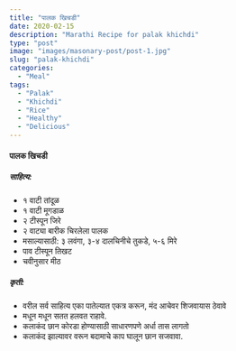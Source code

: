 ```yaml
---
title: "पालक खिचडी"
date: 2020-02-15
description: "Marathi Recipe for palak khichdi"
type: "post"
image: "images/masonary-post/post-1.jpg"
slug: "palak-khichdi"
categories: 
  - "Meal"
tags:
  - "Palak"
  - "Khichdi"
  - "Rice"
  - "Healthy"
  - "Delicious"
---
```


#### पालक खिचडी



##### साहित्य:

- १ वाटी तांदूळ 
- १ वाटी मूगडाळ 
- २ टीस्पून जिरे 
- २ वाट्या बारीक चिरलेला पालक 
- मसाल्यासाठी: ३ लवंगा, ३-४ दालचिनीचे तुकडे, ५-६ मिरे 
- पाव टीस्पून तिखट 
- चवीनुसार मीठ 


##### कृती: 


- वरील सर्व साहित्य एका पातेल्यात एकत्र करून, मंद आचेवर शिजवायास ठेवावे 
- मधून मधून सतत हलवत राहावे.
- कलाकंद छान कोरडा होण्यासाठी साधारणपणे अर्धा तास लागतो 
- कलाकंद झाल्यावर वरून बदामाचे काप घालून छान सजवावा. 
